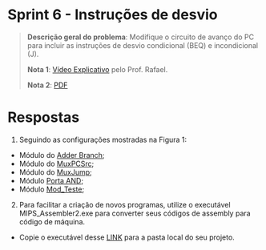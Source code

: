 # Sprint 6 - Instruções de desvio

> **Descrição geral do problema**: Modifique o circuito de avanço do PC para incluir as instruções de desvio
condicional (BEQ) e incondicional (J).
> 
> **Nota 1**: [Vídeo Explicativo](https://www.youtube.com/watch?v=O593XZox_K0) pelo Prof. Rafael.
> 
> **Nota 2**: [PDF](https://github.com/NibiruFT/CPU-MIPS/blob/main/Sprint%207/images/Sprint7%20-%20Desvios%20-%20CPU%20MIPS.pdf)

# Respostas

1. Seguindo as configurações mostradas na Figura 1:
  - Módulo do [Adder Branch](https://github.com/NibiruFT/CPU-MIPS/blob/main/Sprint%207/respostas/Adder_Branch.v);
  - Módulo do [MuxPCSrc](https://github.com/NibiruFT/CPU-MIPS/blob/main/Sprint%207/respostas/MuxPCSrc.v);
  - Módulo do [MuxJump](https://github.com/NibiruFT/CPU-MIPS/blob/main/Sprint%207/respostas/MuxJump.v);
  - Módulo [Porta AND](https://github.com/NibiruFT/CPU-MIPS/blob/main/Sprint%207/respostas/PortaAND.v);
  - Módulo [Mod_Teste](https://github.com/NibiruFT/CPU-MIPS/blob/main/Sprint%207/respostas/Mod_Teste.v);

2. Para facilitar a criação de novos programas, utilize o executável
MIPS_Assembler2.exe para converter seus códigos de assembly para código de máquina.

  - Copie o executável desse [LINK](https://drive.google.com/file/d/1Dcdsc8Fy5DYD08BKTSllc-cblkXqqHu4/view) para a pasta local do seu projeto.
